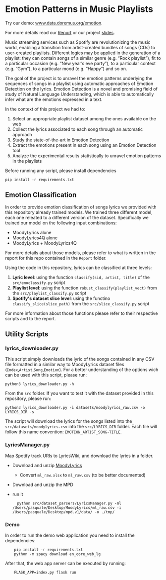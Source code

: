 # Emotion Patterns in Music Playlists
Try our demo: www.data.doremus.org/emotion.

For more details read our [Report](https://github.com/sgiammy/emotion-patterns-in-music-playlists/blob/master/Report/main.pdf)
or our project [slides](https://docs.google.com/presentation/d/1VAzrx6vk8bfaJd52HmsFNS-aGEILxU37emuX5xJd6RQ/edit?usp=sharing).

Music streaming services such as Spotify are revolutionizing the music world, enabling a
transition from artist-created bundles of songs (CDs) to user-created playlists. Different
logics may be applied in the generation of a playlist: they can contain songs of a similar
genre (e.g. “Rock playlist”), fit to a particular occasion (e.g. “New year’s eve party”), to a
particular context (e.g. “Gym”), to a particular mood (e.g. “Happy”) and so on.

The goal of the project is to unravel the emotion patterns underlying the sequences of songs
in a playlist using automatic approaches of Emotion Detection on the lyrics. Emotion
Detection is a novel and promising field of study of Natural Language Understanding, which
is able to automatically infer what are the emotions expressed in a text.

In the context of this project we had to:
1. Select an appropriate playlist dataset among the ones available on the web
2. Collect the lyrics associated to each song through an automatic approach
3. Study the state-of-the-art in Emotion Detection
4. Extract the emotions present in each song using an Emotion Detection tool
5. Analyze the experimental results statistically to unravel emotion patterns in the playlists


Before running any script, please install dependencies

    pip install -r requirements.txt

## Emotion Classification

In order to provide emotion classification of songs lyrics we provided with this
repository already trained models. We trained three different model, each one releated 
to a different version of the dataset. Specifically we trained our model on the
following input combinations:
 - MoodyLyrics alone
 - MoodyLyrics4Q alone
 - MoodyLyrics + MoodyLyrics4Q

 For more details about those models, please refer to what is written in the
 report for this repo contained in the `Report` folder.

 Using the code in this repository, lyrics can be classified at three levels:
  1. **Lyric level**: using the function `classify(sid, artist, title)` of the `src/emoclassify.py` script
  2. **Playlist level**: using the function `robust_classify(playlist_vect)` from the `src/playlist_classify.py` script  
  3. **Spotify's dataset slice level**: using the functino `classify_slice(slice_path)` from the `src/slice_classify.py` script

For more information about those functions please refer to their respective scripts and
to the report.

## Utility Scripts

### lyrics_downloader.py

This script simply downloads the lyric of the songs contained
in any CSV file formatted in a similar way to MoodyLyrics dataset
files (`Index`,`Artist`,`Song`,`Emotion`). For a better understanding
of the options wich can be used with this script, please run:

`python3 lyrics_downloader.py -h`

From the `src` folder. If you want to test it with the dataset provided in
this repository, please run:

`python3 lyrics_downloader.py -i datasets/moodylyrics_raw.csv -o LYRICS_DIR -s`

The script will download the lyrics for the songs listed into the `src/datasets/moodylyrics.csv`
into the `src/LYRICS_DIR` folder. Each file will follow this name convention:
`EMOTION_ARTIST_SONG-TITLE`.


### LyricsManager.py

Map Spotify track URIs to LyricsWiki, and download the lyrics in a folder.

- Download and unzip [MoodyLyrics](http://softeng.polito.it/erion/MoodyLyrics.zip)
    - Convert `ml_raw.xlsx` to `ml_raw.csv` (to be better documented)
- Download and unzip the MPD
- run it


        python src/dataset_parsers/LyricsManager.py -ml /Users/pasquale/Desktop/MoodyLyrics/ml_raw.csv -i /Users/pasquale/Desktop/mpd.v1/data/ -o ./tmp/


### Demo

In order to run the demo web application you need to install the dependencies:

        pip install -r requirements.txt
        python -m spacy download en_core_web_lg


After that, the web app server can be executed by running:


        FLASK_APP=index.py flask run

